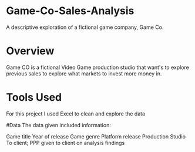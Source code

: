 # Game-Co-Sales-Analysis
A descriptive exploration of a fictional game company, Game Co.

# Overview
Game CO is a fictional Video Game production studio that want's to explore previous sales to explore what markets to invest more money in.

# Tools Used
For this project I used Excel to clean and explore the data

#Data
The data given included information:

Game title
Year of release
Game genre
Platform release
Production Studio
To client; PPP given to client on analysis findings
